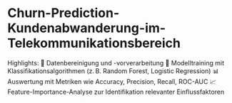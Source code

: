 # Churn-Prediction-Kundenabwanderung-im-Telekommunikationsbereich
Highlights:  📂 Datenbereinigung und -vorverarbeitung  🧠 Modelltraining mit Klassifikationsalgorithmen (z. B. Random Forest, Logistic Regression)  📊 Auswertung mit Metriken wie Accuracy, Precision, Recall, ROC-AUC  📈 Feature-Importance-Analyse zur Identifikation relevanter Einflussfaktoren

